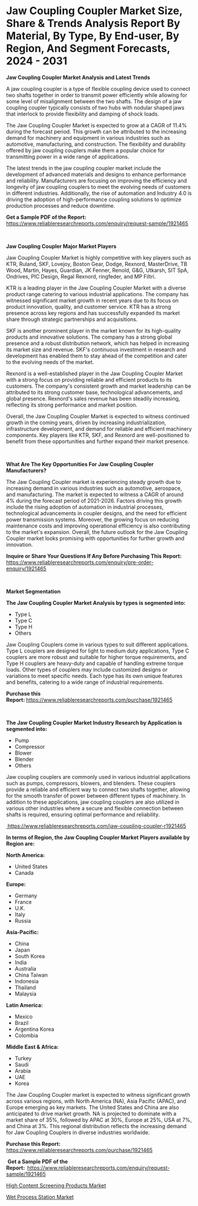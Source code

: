 <p><h1>Jaw Coupling Coupler Market Size, Share & Trends Analysis Report By Material, By Type, By End-user, By Region, And Segment Forecasts, 2024 - 2031</h1></p><p><strong>Jaw Coupling Coupler Market Analysis and Latest Trends</strong></p>
<p><p>A jaw coupling coupler is a type of flexible coupling device used to connect two shafts together in order to transmit power efficiently while allowing for some level of misalignment between the two shafts. The design of a jaw coupling coupler typically consists of two hubs with nodular shaped jaws that interlock to provide flexibility and damping of shock loads.</p><p>The Jaw Coupling Coupler Market is expected to grow at a CAGR of 11.4% during the forecast period. This growth can be attributed to the increasing demand for machinery and equipment in various industries such as automotive, manufacturing, and construction. The flexibility and durability offered by jaw coupling couplers make them a popular choice for transmitting power in a wide range of applications.</p><p>The latest trends in the jaw coupling coupler market include the development of advanced materials and designs to enhance performance and reliability. Manufacturers are focusing on improving the efficiency and longevity of jaw coupling couplers to meet the evolving needs of customers in different industries. Additionally, the rise of automation and Industry 4.0 is driving the adoption of high-performance coupling solutions to optimize production processes and reduce downtime.</p></p>
<p><strong>Get a Sample PDF of the Report:&nbsp;</strong> <a href="https://www.reliableresearchreports.com/enquiry/request-sample/1921465">https://www.reliableresearchreports.com/enquiry/request-sample/1921465</a></p>
<p>&nbsp;</p>
<p><strong>Jaw Coupling Coupler Major Market Players</strong></p>
<p><p>Jaw Coupling Coupler Market is highly competitive with key players such as KTR, Ruland, SKF, Lovejoy, Boston Gear, Dodge, Rexnord, MasterDrive, TB Wood, Martin, Hayes, Guardian, JK Fenner, Renold, G&G, Utkarsh, SIT SpA, Ondrives, PIC Design, Regal Rexnord, ringfeder, and MP Filtri. </p><p>KTR is a leading player in the Jaw Coupling Coupler Market with a diverse product range catering to various industrial applications. The company has witnessed significant market growth in recent years due to its focus on product innovation, quality, and customer service. KTR has a strong presence across key regions and has successfully expanded its market share through strategic partnerships and acquisitions.</p><p>SKF is another prominent player in the market known for its high-quality products and innovative solutions. The company has a strong global presence and a robust distribution network, which has helped in increasing its market size and revenue. SKF's continuous investment in research and development has enabled them to stay ahead of the competition and cater to the evolving needs of the market.</p><p>Rexnord is a well-established player in the Jaw Coupling Coupler Market with a strong focus on providing reliable and efficient products to its customers. The company's consistent growth and market leadership can be attributed to its strong customer base, technological advancements, and global presence. Rexnord's sales revenue has been steadily increasing, reflecting its strong performance and market position.</p><p>Overall, the Jaw Coupling Coupler Market is expected to witness continued growth in the coming years, driven by increasing industrialization, infrastructure development, and demand for reliable and efficient machinery components. Key players like KTR, SKF, and Rexnord are well-positioned to benefit from these opportunities and further expand their market presence.</p></p>
<p>&nbsp;</p>
<p><strong>What Are The Key Opportunities For Jaw Coupling Coupler Manufacturers?</strong></p>
<p><p>The Jaw Coupling Coupler market is experiencing steady growth due to increasing demand in various industries such as automotive, aerospace, and manufacturing. The market is expected to witness a CAGR of around 4% during the forecast period of 2021-2026. Factors driving this growth include the rising adoption of automation in industrial processes, technological advancements in coupler designs, and the need for efficient power transmission systems. Moreover, the growing focus on reducing maintenance costs and improving operational efficiency is also contributing to the market's expansion. Overall, the future outlook for the Jaw Coupling Coupler market looks promising with opportunities for further growth and innovation.</p></p>
<p><strong>Inquire or Share Your Questions If Any Before Purchasing This Report:</strong> <a href="https://www.reliableresearchreports.com/enquiry/pre-order-enquiry/1921465">https://www.reliableresearchreports.com/enquiry/pre-order-enquiry/1921465</a></p>
<p>&nbsp;</p>
<p><strong>Market Segmentation</strong></p>
<p><strong>The Jaw Coupling Coupler Market Analysis by types is segmented into:</strong></p>
<p><ul><li>Type L</li><li>Type C</li><li>Type H</li><li>Others</li></ul></p>
<p><p>Jaw Coupling Couplers come in various types to suit different applications. Type L couplers are designed for light to medium duty applications, Type C couplers are more robust and suitable for higher torque requirements, and Type H couplers are heavy-duty and capable of handling extreme torque loads. Other types of couplers may include customized designs or variations to meet specific needs. Each type has its own unique features and benefits, catering to a wide range of industrial requirements.</p></p>
<p><strong>Purchase this Report:&nbsp;</strong><a href="https://www.reliableresearchreports.com/purchase/1921465">https://www.reliableresearchreports.com/purchase/1921465</a></p>
<p>&nbsp;</p>
<p><strong>The Jaw Coupling Coupler Market Industry Research by Application is segmented into:</strong></p>
<p><ul><li>Pump</li><li>Compressor</li><li>Blower</li><li>Blender</li><li>Others</li></ul></p>
<p><p>Jaw coupling couplers are commonly used in various industrial applications such as pumps, compressors, blowers, and blenders. These couplers provide a reliable and efficient way to connect two shafts together, allowing for the smooth transfer of power between different types of machinery. In addition to these applications, jaw coupling couplers are also utilized in various other industries where a secure and flexible connection between shafts is required, ensuring optimal performance and reliability.</p></p>
<p><a href="https://www.reliableresearchreports.com/jaw-coupling-coupler-r1921465">&nbsp;https://www.reliableresearchreports.com/jaw-coupling-coupler-r1921465</a></p>
<p><strong>In terms of Region, the Jaw Coupling Coupler Market Players available by Region are:</strong></p>
<p>
    <p> <strong> North America: </strong>
        <ul>
            <li>United States</li>
            <li>Canada</li>
        </ul>
        </p> 
    <p> <strong> Europe: </strong>
        <ul>
            <li>Germany</li>
            <li>France</li>
            <li>U.K.</li>
            <li>Italy</li>
            <li>Russia</li>
        </ul>
        </p> 
    <p> <strong> Asia-Pacific: </strong>
        <ul>
            <li>China</li>
            <li>Japan</li>
            <li>South Korea</li>
            <li>India</li>
            <li>Australia</li>
            <li>China Taiwan</li>
            <li>Indonesia</li>
            <li>Thailand</li>
            <li>Malaysia</li>
        </ul>
        </p> 
    <p> <strong> Latin America: </strong>
        <ul>
            <li>Mexico</li>
            <li>Brazil</li>
            <li>Argentina Korea</li>
            <li>Colombia</li>
        </ul>
        </p> 
    <p> <strong> Middle East & Africa: </strong>
        <ul>
            <li>Turkey</li>
            <li>Saudi</li>
            <li>Arabia</li>
            <li>UAE</li>
            <li>Korea</li>
        </ul>
    </p>
    </p>
<p><p>The Jaw Coupling Coupler market is expected to witness significant growth across various regions, with North America (NA), Asia Pacific (APAC), and Europe emerging as key markets. The United States and China are also anticipated to drive market growth. NA is projected to dominate with a market share of 35%, followed by APAC at 30%, Europe at 25%, USA at 7%, and China at 3%. This regional distribution reflects the increasing demand for Jaw Coupling Couplers in diverse industries worldwide.</p></p>
<p><strong>Purchase this Report: </strong><a href="https://www.reliableresearchreports.com/purchase/1921465">https://www.reliableresearchreports.com/purchase/1921465</a></p>
<p>&nbsp;<strong>Get a Sample PDF of the Report:&nbsp;&nbsp;</strong><a href="https://www.reliableresearchreports.com/enquiry/request-sample/1921465">https://www.reliableresearchreports.com/enquiry/request-sample/1921465</a></p>
<p><strong></strong></p>
<p><p><a href="https://view.publitas.com/reportprime-1/high-content-screening-products-market-global-market-insights-and-sales-trends-2024-to-2031/">High Content Screening Products Market</a></p><p><a href="https://github.com/nigngrjl95/Market-Research-Report-List-1/blob/main/wet-process-station-market.md">Wet Process Station Market</a></p></p>